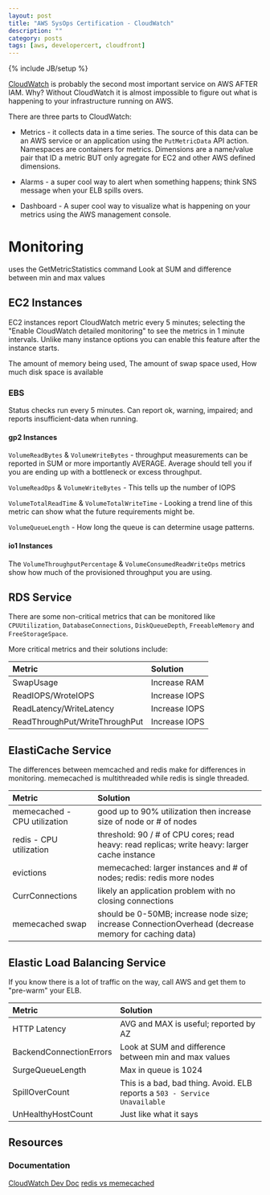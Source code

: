 ```yaml
---
layout: post
title: "AWS SysOps Certification - CloudWatch"
description: ""
category: posts
tags: [aws, developercert, cloudfront]
---
```

{% include JB/setup %}

[CloudWatch](http://docs.aws.amazon.com/AmazonCloudWatch/latest/monitoring/WhatIsCloudWatch.html) is probably the second most important service on AWS AFTER IAM. Why? Without CloudWatch it is almost impossible to figure out what is happening to your infrastructure running on AWS. 

There are three parts to CloudWatch:

* Metrics - it collects data in a time series. The source of this data can be an AWS service or an application using the `PutMetricData` API action. Namespaces are containers for metrics. Dimensions are a name/value pair that ID a metric BUT only agregate for EC2 and other AWS defined dimensions.

* Alarms - a super cool way to alert when something happens; think SNS message when your ELB spills overs.

* Dashboard - A super cool way to visualize what is happening on your metrics using the AWS management console.

# Monitoring

uses the GetMetricStatistics command
Look at SUM and difference between min and max values 

## EC2 Instances

EC2 instances report CloudWatch metric every 5 minutes; selecting the "Enable CloudWatch detailed monitoring" to see the metrics in 1 minute intervals. Unlike many instance options you can enable this feature after the instance starts.

The amount of memory being used, The amount of swap space used, How much disk space is available

### EBS
Status checks run every 5 minutes. Can report ok, warning, impaired; and reports insufficient-data when running.

#### gp2 Instances
`VolumeReadBytes` & `VolumeWriteBytes` - throughput measurements can be reported in SUM or more importantly AVERAGE. Average should tell you if you are ending up with a bottleneck or excess throughput.

`VolumeReadOps` & `VolumeWriteBytes` - This tells up the number of IOPS

`VolumeTotalReadTime` & `VolumeTotalWriteTime` - Looking a trend line of this metric can show what the future requirements might be.

`VolumeQueueLength` - How long the queue is can determine usage patterns. 

#### io1 Instances
The `VolumeThroughputPercentage` & `VolumeConsumedReadWriteOps` metrics show how much of the provisioned throughput you are using. 

## RDS Service
There are some non-critical metrics that can be monitored like `CPUUtilization`, `DatabaseConnections`, `DiskQueueDepth`, `FreeableMemory` and `FreeStorageSpace`.

More critical metrics and their solutions include:

| **Metric**  | **Solution**  |
|:-----------------------------------------|:--------------------------------------------------------| 
| SwapUsage | Increase RAM |
|ReadIOPS/WroteIOPS| Increase IOPS |
|ReadLatency/WriteLatency| Increase IOPS |
|ReadThroughPut/WriteThroughPut| Increase IOPS |

## ElastiCache Service
The differences between memcached and redis make for differences in monitoring. memecached is multithreaded while redis is single threaded.

| **Metric**  | **Solution**  |
|:-----------------------------------------|:--------------------------------------------------------| 
| memecached - CPU utilization | good up to 90% utilization then increase size of node or # of nodes|
| redis - CPU utilization | threshold: 90 / # of CPU cores; read heavy: read replicas; write heavy: larger cache instance | 
| evictions | memecached: larger instances and # of nodes; redis: redis more nodes |
| CurrConnections | likely an application problem with no closing connections |
| memecached swap | should be 0-50MB; increase node size; increase ConnectionOverhead (decrease memory for caching data) |

## Elastic Load Balancing Service
If you know there is a lot of traffic on the way, call AWS and get them to "pre-warm" your ELB.

| **Metric**  | **Solution**  |
|:-----------------------------------------|:--------------------------------------------------------| 
| HTTP Latency | AVG and MAX is useful; reported by AZ |
| BackendConnectionErrors | Look at SUM and difference between min and max values |
| SurgeQueueLength | Max in queue is 1024 |
| SpillOverCount | This is a bad, bad thing. Avoid. ELB reports a `503 - Service Unavailable` |
| UnHealthyHostCount | Just like what it says |

## Resources

### Documentation
[CloudWatch Dev Doc](https://aws.amazon.com/cloudwatch/developer-resources/)
[redis vs memecached](http://www.infoworld.com/article/3063161/application-development/why-redis-beats-memcached-for-caching.html)
